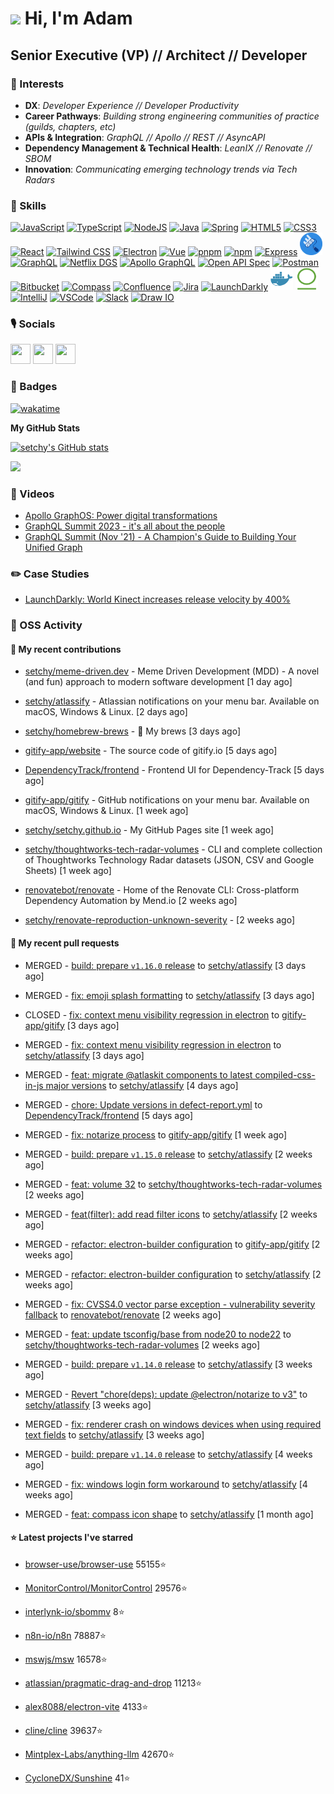 ![](https://user-images.githubusercontent.com/18350557/176309783-0785949b-9127-417c-8b55-ab5a4333674e.gif) Hi, I'm Adam
============================================================================================================================

Senior Executive (VP) // Architect // Developer
-----------------------------------------------

### 🔭 Interests

- **DX**: *Developer Experience // Developer Productivity*
- **Career Pathways**: *Building strong engineering communities of practice (guilds, chapters, etc)*
- **APIs & Integration**: *GraphQL // Apollo // REST // AsyncAPI*
- **Dependency Management & Technical Health**: *LeanIX // Renovate // SBOM*
- **Innovation**: *Communicating emerging technology trends via Tech Radars*

### 💪 Skills

<p align="left">
  <a href="https://developer.mozilla.org/en-US/docs/Web/JavaScript" target="_blank" rel="noreferrer"><img src="https://raw.githubusercontent.com/danielcranney/readme-generator/main/public/icons/skills/javascript-colored.svg" width="36" height="36" alt="JavaScript" /></a>
  <a href="https://www.typescriptlang.org/" target="_blank" rel="noreferrer"><img src="https://raw.githubusercontent.com/danielcranney/readme-generator/main/public/icons/skills/typescript-colored.svg" width="36" height="36" alt="TypeScript" /></a>
  <a href="https://nodejs.org/en/" target="_blank" rel="noreferrer"><img src="https://raw.githubusercontent.com/danielcranney/readme-generator/main/public/icons/skills/nodejs-colored.svg" width="36" height="36" alt="NodeJS" /></a>
  <a href="https://www.oracle.com/java/" target="_blank" rel="noreferrer"><img src="https://raw.githubusercontent.com/danielcranney/readme-generator/main/public/icons/skills/java-colored.svg" width="36" height="36" alt="Java" /></a>
  <a href="https://spring.io/" target="_blank" rel="noreferrer"><img src="https://cdn.worldvectorlogo.com/logos/spring-3.svg" width="36" height="36" alt="Spring" /></a> 
  <a href="https://developer.mozilla.org/en-US/docs/Glossary/HTML5" target="_blank" rel="noreferrer"><img src="https://raw.githubusercontent.com/danielcranney/readme-generator/main/public/icons/skills/html5-colored.svg" width="36" height="36" alt="HTML5" /></a>
  <a href="https://www.w3.org/TR/CSS/#css" target="_blank" rel="noreferrer"><img src="https://raw.githubusercontent.com/danielcranney/readme-generator/main/public/icons/skills/css3-colored.svg" width="36" height="36" alt="CSS3" /></a>
  <a href="https://react.dev/" target="_blank" rel="noreferrer"><img src="https://cdn.worldvectorlogo.com/logos/react-2.svg" width="36" height="36" alt="React" /></a>
  <a href="https://tailwindcss.com/" target="_blank" rel="noreferrer"><img src="https://cdn.worldvectorlogo.com/logos/tailwind-css-2.svg" width="36" height="36" alt="Tailwind CSS" /></a>
  <a href="https://www.electronjs.org/" target="_blank" rel="noreferrer"><img src="https://cdn.worldvectorlogo.com/logos/electron-1.svg" width="36" height="36" alt="Electron" /></a>
  <a href="https://vuejs.org/" target="_blank" rel="noreferrer"><img src="https://cdn.worldvectorlogo.com/logos/vue-9.svg" width="36" height="36" alt="Vue" /></a>
  <a href="https://pnpm.io/" target="_blank" rel="noreferrer"><img src="https://encrypted-tbn0.gstatic.com/images?q=tbn:ANd9GcSGcwBnoTNg212cvEclMX-_qRw_P-_odFp3aafVal77Hg&s" width="36" height="36" alt="pnpm" /></a>
  <a href="https://www.npmjs.com/" target="_blank" rel="noreferrer"><img src="https://cdn.worldvectorlogo.com/logos/npm-square-red-1.svg" width="36" height="36" alt="npm" /></a>
  <a href="https://expressjs.com/" target="_blank" rel="noreferrer"><img src="https://raw.githubusercontent.com/danielcranney/readme-generator/main/public/icons/skills/express-colored.svg" width="36" height="36" alt="Express" /></a>
  <a href="https://docs.renovatebot.com/" target="_blank" rel="noreferrer"><img src="https://raw.githubusercontent.com/renovatebot/renovate/refs/heads/main/docs/usage/assets/images/logo.png" width="36" height="36" alt="Renovate" /></a>
  <a href="https://graphql.org/" target="_blank" rel="noreferrer"><img src="https://raw.githubusercontent.com/danielcranney/readme-generator/main/public/icons/skills/graphql-colored.svg" width="36" height="36" alt="GraphQL" /></a>
  <a href="https://netflix.github.io/dgs/" target="_blank" rel="noreferrer"><img src="https://raw.githubusercontent.com/Netflix/dgs/main/docs/images/dgs-framework-brand/Icon/dgs-icon--blue.svg" width="36" height="36" alt="Netflix DGS" /></a>
  <a href="https://apollographql.com/" target="_blank" rel="noreferrer"><img src="https://cdn.worldvectorlogo.com/logos/apollo-graphql-compact.svg" width="36" height="36" alt="Apollo GraphQL" /></a>
  <a href="https://swagger.io/specification/" target="_blank" rel="noreferrer"><img src="https://cdn.worldvectorlogo.com/logos/openapi-1.svg" width="36" height="36" alt="Open API Spec" /></a>
  <a href="https://www.postman.com//" target="_blank" rel="noreferrer"><img src="https://cdn.worldvectorlogo.com/logos/postman.svg" width="36" height="36" alt="Postman" /></a>
  <a href="https://www.atlassian.com/software/bitbucket" target="_blank" rel="noreferrer"><img src="https://cdn.worldvectorlogo.com/logos/bitbucket-icon.svg" width="36" height="36" alt="Bitbucket" /></a>
  <a href="https://www.atlassian.com/software/compass" target="_blank" rel="noreferrer"><img src="https://cdn.worldvectorlogo.com/logos/atlassian-compass-1.svg" width="36" height="36" alt="Compass" /></a>
  <a href="https://www.atlassian.com/software/confluence" target="_blank" rel="noreferrer"><img src="https://cdn.worldvectorlogo.com/logos/confluence-1.svg" width="36" height="36" alt="Confluence" /></a>
  <a href="https://www.atlassian.com/software/jira" target="_blank" rel="noreferrer"><img src="https://cdn.worldvectorlogo.com/logos/jira-1.svg" width="36" height="36" alt="Jira" /></a>
  <a href="https://launchdarkly.com/" target="_blank" rel="noreferrer"><img src="https://cdn.worldvectorlogo.com/logos/launchdarkly-2.svg" width="36" height="36" alt="LaunchDarkly" /></a>
  <a href="https://docker.com/" target="_blank" rel="noreferrer"><img src="https://raw.githubusercontent.com/nx211/homer-icons/master/png/docker.png" width="36" height="36" alt="Docker" /></a>
  <a href="https://jfrog.com/artifactory/" target="_blank" rel="noreferrer"><img src="https://raw.githubusercontent.com/nx211/homer-icons/master/png/artifactory.png" width="36" height="36" alt="Artifactory" /></a>
  <a href="https://www.jetbrains.com/idea/" target="_blank" rel="noreferrer"><img src="https://cdn.worldvectorlogo.com/logos/intellij-idea-1.svg" width="36" height="36" alt="IntelliJ" /></a>
  <a href="https://code.visualstudio.com/" target="_blank" rel="noreferrer"><img src="https://cdn.worldvectorlogo.com/logos/visual-studio-code-1.svg" width="36" height="36" alt="VSCode" /></a>
  <a href="https://slack.com/" target="_blank" rel="noreferrer"><img src="https://cdn.worldvectorlogo.com/logos/slack-new-logo.svg" width="36" height="36" alt="Slack" /></a>
  <a href="https://drawio-app.com/" target="_blank" rel="noreferrer"><img src="https://cdn.worldvectorlogo.com/logos/draw-io.svg" width="36" height="36" alt="Draw IO" /></a>
</p>

                      

### 🎙️ Socials
                  
<p align="left">
  <a href="https://www.github.com/setchy" target="_blank" rel="noreferrer"><img src="https://raw.githubusercontent.com/danielcranney/readme-generator/main/public/icons/socials/github.svg" width="32" height="32" /></a>
  <a href="https://www.linkedin.com/in/adamsetch" target="_blank" rel="noreferrer"><img src="https://raw.githubusercontent.com/danielcranney/readme-generator/main/public/icons/socials/linkedin.svg" width="32" height="32" /></a>
  <a href="https://www.twitter.com/setchy87" target="_blank" rel="noreferrer"><img src="https://raw.githubusercontent.com/danielcranney/readme-generator/main/public/icons/socials/twitter.svg" width="32" height="32" /></a>
</p>

### 📛 Badges

[![wakatime](https://wakatime.com/badge/user/2b948ae2-4be1-4020-8a57-7de60b53fe1d.svg)](https://wakatime.com/@2b948ae2-4be1-4020-8a57-7de60b53fe1d)

<b>My GitHub Stats</b>

<a href="http://www.github.com/setchy"><img src="https://github-readme-stats.vercel.app/api?username=setchy&show_icons=true&hide=&count_private=true&title_color=0891b2&text_color=ffffff&icon_color=0891b2&bg_color=1c1917&hide_border=true&show_icons=true" alt="setchy's GitHub stats" /></a>

<a href="http://www.github.com/setchy"><img src="https://github-readme-streak-stats.herokuapp.com/?user=setchy&stroke=ffffff&background=1c1917&ring=0891b2&fire=0891b2&currStreakNum=ffffff&currStreakLabel=0891b2&sideNums=ffffff&sideLabels=ffffff&dates=ffffff&hide_border=true" /></a>

### 📼 Videos

- [Apollo GraphOS: Power digital transformations](https://www.apollographql.com/enterprise?wvideo=4fu2lsjssc)
- [GraphQL Summit 2023 - it's all about the people](https://www.youtube.com/watch?v=090IWEcHbJc)
- [GraphQL Summit (Nov '21) - A Champion's Guide to Building Your Unified Graph](https://www.apollographql.com/events/roundtable/graphql-summit-november-2021/a-champions-guide-to-building-your-unified-graph)

### ✏️ Case Studies

- [LaunchDarkly: World Kinect increases release velocity by 400%](https://launchdarkly.com/case-studies/world-kinect/)

### 🎯 OSS Activity
#### 🚀 My recent contributions



- [setchy/meme-driven.dev](https://github.com/setchy/meme-driven.dev) - Meme Driven Development (MDD) - A novel (and fun) approach to modern software development [1 day ago]

- [setchy/atlassify](https://github.com/setchy/atlassify) - Atlassian notifications on your menu bar. Available on macOS, Windows &amp; Linux.  [2 days ago]

- [setchy/homebrew-brews](https://github.com/setchy/homebrew-brews) - 🍻 My brews [3 days ago]

- [gitify-app/website](https://github.com/gitify-app/website) - The source code of gitify.io [5 days ago]

- [DependencyTrack/frontend](https://github.com/DependencyTrack/frontend) - Frontend UI for Dependency-Track [5 days ago]

- [gitify-app/gitify](https://github.com/gitify-app/gitify) - GitHub notifications on your menu bar. Available on macOS, Windows &amp; Linux. [1 week ago]

- [setchy/setchy.github.io](https://github.com/setchy/setchy.github.io) - My GitHub Pages site [1 week ago]

- [setchy/thoughtworks-tech-radar-volumes](https://github.com/setchy/thoughtworks-tech-radar-volumes) - CLI and complete collection of Thoughtworks Technology Radar datasets (JSON, CSV and Google Sheets) [1 week ago]

- [renovatebot/renovate](https://github.com/renovatebot/renovate) - Home of the Renovate CLI: Cross-platform Dependency Automation by Mend.io [2 weeks ago]

- [setchy/renovate-reproduction-unknown-severity](https://github.com/setchy/renovate-reproduction-unknown-severity) -  [2 weeks ago]

#### 🎉 My recent pull requests



- MERGED - [build: prepare `v1.16.0` release](https://github.com/setchy/atlassify/pull/848) to [setchy/atlassify](https://github.com/setchy/atlassify) [3 days ago]

- MERGED - [fix: emoji splash formatting](https://github.com/setchy/atlassify/pull/845) to [setchy/atlassify](https://github.com/setchy/atlassify) [3 days ago]

- CLOSED - [fix: context menu visibility regression in electron](https://github.com/gitify-app/gitify/pull/1953) to [gitify-app/gitify](https://github.com/gitify-app/gitify) [3 days ago]

- MERGED - [fix: context menu visibility regression in electron](https://github.com/setchy/atlassify/pull/844) to [setchy/atlassify](https://github.com/setchy/atlassify) [3 days ago]

- MERGED - [feat: migrate @atlaskit components to latest compiled-css-in-js major versions](https://github.com/setchy/atlassify/pull/838) to [setchy/atlassify](https://github.com/setchy/atlassify) [4 days ago]

- MERGED - [chore: Update versions in defect-report.yml](https://github.com/DependencyTrack/frontend/pull/1224) to [DependencyTrack/frontend](https://github.com/DependencyTrack/frontend) [5 days ago]

- MERGED - [fix: notarize process](https://github.com/gitify-app/gitify/pull/1940) to [gitify-app/gitify](https://github.com/gitify-app/gitify) [1 week ago]

- MERGED - [build: prepare `v1.15.0` release](https://github.com/setchy/atlassify/pull/803) to [setchy/atlassify](https://github.com/setchy/atlassify) [2 weeks ago]

- MERGED - [feat: volume 32](https://github.com/setchy/thoughtworks-tech-radar-volumes/pull/573) to [setchy/thoughtworks-tech-radar-volumes](https://github.com/setchy/thoughtworks-tech-radar-volumes) [2 weeks ago]

- MERGED - [feat(filter): add read filter icons](https://github.com/setchy/atlassify/pull/784) to [setchy/atlassify](https://github.com/setchy/atlassify) [2 weeks ago]

- MERGED - [refactor: electron-builder configuration](https://github.com/gitify-app/gitify/pull/1917) to [gitify-app/gitify](https://github.com/gitify-app/gitify) [2 weeks ago]

- MERGED - [refactor: electron-builder configuration](https://github.com/setchy/atlassify/pull/783) to [setchy/atlassify](https://github.com/setchy/atlassify) [2 weeks ago]

- MERGED - [fix: CVSS4.0 vector parse exception - vulnerability severity fallback](https://github.com/renovatebot/renovate/pull/35003) to [renovatebot/renovate](https://github.com/renovatebot/renovate) [2 weeks ago]

- MERGED - [feat: update tsconfig/base from node20 to node22](https://github.com/setchy/thoughtworks-tech-radar-volumes/pull/568) to [setchy/thoughtworks-tech-radar-volumes](https://github.com/setchy/thoughtworks-tech-radar-volumes) [2 weeks ago]

- MERGED - [build: prepare `v1.14.0` release](https://github.com/setchy/atlassify/pull/759) to [setchy/atlassify](https://github.com/setchy/atlassify) [3 weeks ago]

- MERGED - [Revert &#34;chore(deps): update @electron/notarize to v3&#34;](https://github.com/setchy/atlassify/pull/755) to [setchy/atlassify](https://github.com/setchy/atlassify) [3 weeks ago]

- MERGED - [fix: renderer crash on windows devices when using required text fields](https://github.com/setchy/atlassify/pull/754) to [setchy/atlassify](https://github.com/setchy/atlassify) [3 weeks ago]

- MERGED - [build: prepare `v1.14.0` release](https://github.com/setchy/atlassify/pull/753) to [setchy/atlassify](https://github.com/setchy/atlassify) [4 weeks ago]

- MERGED - [fix: windows login form workaround](https://github.com/setchy/atlassify/pull/741) to [setchy/atlassify](https://github.com/setchy/atlassify) [4 weeks ago]

- MERGED - [feat: compass icon shape](https://github.com/setchy/atlassify/pull/735) to [setchy/atlassify](https://github.com/setchy/atlassify) [1 month ago]

#### ⭐ Latest projects I've starred



- [browser-use/browser-use](https://github.com/browser-use/browser-use) 55155⭐

- [MonitorControl/MonitorControl](https://github.com/MonitorControl/MonitorControl) 29576⭐

- [interlynk-io/sbommv](https://github.com/interlynk-io/sbommv) 8⭐

- [n8n-io/n8n](https://github.com/n8n-io/n8n) 78887⭐

- [mswjs/msw](https://github.com/mswjs/msw) 16578⭐

- [atlassian/pragmatic-drag-and-drop](https://github.com/atlassian/pragmatic-drag-and-drop) 11213⭐

- [alex8088/electron-vite](https://github.com/alex8088/electron-vite) 4133⭐

- [cline/cline](https://github.com/cline/cline) 39637⭐

- [Mintplex-Labs/anything-llm](https://github.com/Mintplex-Labs/anything-llm) 42670⭐

- [CycloneDX/Sunshine](https://github.com/CycloneDX/Sunshine) 41⭐


